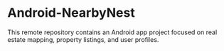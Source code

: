 # Android-NearbyNest
This remote repository contains an Android app project focused on real estate mapping, property listings, and user profiles.
